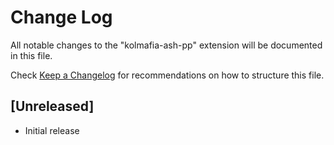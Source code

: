 # Change Log

All notable changes to the "kolmafia-ash-pp" extension will be documented in this file.

Check [Keep a Changelog](http://keepachangelog.com/) for recommendations on how to structure this file.

## [Unreleased]

- Initial release